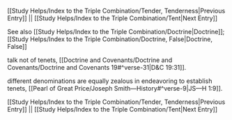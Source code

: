 [[Study Helps/Index to the Triple Combination/Tender, Tenderness|Previous Entry]]  ||  [[Study Helps/Index to the Triple Combination/Tent|Next Entry]]

 See also [[Study Helps/Index to the Triple Combination/Doctrine|Doctrine]]; [[Study Helps/Index to the Triple Combination/Doctrine, False|Doctrine, False]]

 talk not of tenets, [[Doctrine and Covenants/Doctrine and Covenants/Doctrine and Covenants 19#^verse-31|D&C 19:31]].

 different denominations are equally zealous in endeavoring to establish tenets, [[Pearl of Great Price/Joseph Smith—History#^verse-9|JS—H 1:9]].

[[Study Helps/Index to the Triple Combination/Tender, Tenderness|Previous Entry]]  ||  [[Study Helps/Index to the Triple Combination/Tent|Next Entry]]